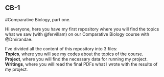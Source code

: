 ## CB-1
#Comparative Biology, part one.

Hi everyone, here you have my first repository where you will find the topics what we saw (with @fervillam) on our Comparative Biology course with @Dmirandae.

I've divided all the content of this repository into 3 files:<br/>
__Topics__, where you will see my codes about the topics of the course.<br/>
__Project__, where you will find the necessary data for running my project.<br/>
__Writings__, where you will read the final PDFs what I wrote with the results of my project.
